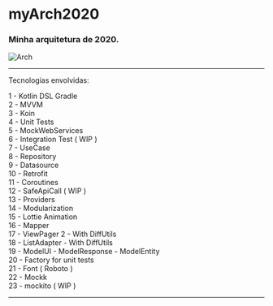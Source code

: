 # myArch2020

### Minha arquitetura de 2020.

![Arch](https://user-images.githubusercontent.com/6299673/75498603-5a246800-59a6-11ea-995e-eecab1149005.png)

---------------------------------------------------------------------------------------------------------------------------

Tecnologias envolvidas:

1 - Kotlin DSL Gradle\
2 - MVVM\
3 - Koin\
4 - Unit Tests\
5 - MockWebServices\
6 - Integration Test ( WIP )\
7 - UseCase\
8 - Repository\
9 - Datasource\
10 - Retrofit\
11 - Coroutines\
12 - SafeApiCall ( WIP )\
13 - Providers\
14 - Modularization\
15 - Lottie Animation\
16 - Mapper\
17 - ViewPager 2 - With DiffUtils\
18 - ListAdapter - With DiffUtils\
19 - ModelUI - ModelResponse - ModelEntity\
20 - Factory for unit tests\
21 - Font ( Roboto )\
22 - Mockk\
23 - mockito ( WIP )

---------------------------------------------------------------------------------------------------------------------------
